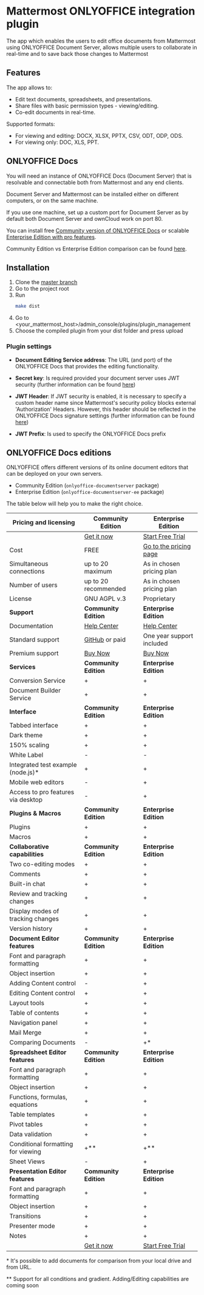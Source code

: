 # Mattermost ONLYOFFICE integration plugin
The app which enables the users to edit office documents from Mattermost using ONLYOFFICE Document Server, allows multiple users to collaborate in real-time and to save back those changes to Mattermost

## Features

The app allows to:

* Edit text documents, spreadsheets, and presentations.
* Share files with basic permission types - viewing/editing.
* Co-edit documents in real-time.

Supported formats:

* For viewing and editing: DOCX, XLSX, PPTX, CSV, ODT, ODP, ODS.
* For viewing only: DOC, XLS, PPT.

## ONLYOFFICE Docs

You will need an instance of ONLYOFFICE Docs (Document Server) that is resolvable and connectable both from Mattermost and any end clients.

Document Server and Mattermost can be installed either on different computers, or on the same machine. 

If you use one machine, set up a custom port for Document Server as by default both Document Server and ownCloud work on port 80.

You can install free [Community version of ONLYOFFICE Docs](https://helpcenter.onlyoffice.com/installation/docs-community-index.aspx) or scalable [Enterprise Edition with pro features](https://helpcenter.onlyoffice.com/installation/docs-enterprise-index.aspx).

Community Edition vs Enterprise Edition comparison can be found [here](#onlyoffice-docs-editions).

## Installation

1. Clone the [master branch](https://github.com/ONLYOFFICE/onlyoffice-mattermost)
2. Go to the project root
3. Run 
    ```sh
    make dist
    ```
4. Go to <your_mattermost_host>/admin_console/plugins/plugin_management
5. Choose the compiled plugin from your dist folder and press upload

### Plugin settings

- **Document Editing Service address**:
  The URL (and port) of the ONLYOFFICE Docs that provides the editing functionality.

- **Secret key**:
  Is required provided your document server uses JWT security (further information can be found [here](https://api.onlyoffice.com/editors/signature/))

- **JWT Header**:
  If JWT security is enabled, it is necessary to specify a custom header name since Mattermost's security policy blocks external 'Authorization' Headers. However, this header should be reflected in the ONLYOFFICE Docs signature settings (further information can be found [here](https://api.onlyoffice.com/editors/signature/))

- **JWT Prefix**:
  Is used to specify the ONLYOFFICE Docs prefix

## ONLYOFFICE Docs editions

ONLYOFFICE offers different versions of its online document editors that can be deployed on your own servers.

* Community Edition (`onlyoffice-documentserver` package)
* Enterprise Edition (`onlyoffice-documentserver-ee` package)

The table below will help you to make the right choice.

| Pricing and licensing | Community Edition | Enterprise Edition |
| ------------- | ------------- | ------------- |
| | [Get it now](https://www.onlyoffice.com/download.aspx)  | [Start Free Trial](https://www.onlyoffice.com/enterprise-edition-free.aspx)  |
| Cost  | FREE  | [Go to the pricing page](https://www.onlyoffice.com/docs-enterprise-prices.aspx)  |
| Simultaneous connections | up to 20 maximum  | As in chosen pricing plan |
| Number of users | up to 20 recommended | As in chosen pricing plan |
| License | GNU AGPL v.3 | Proprietary |
| **Support** | **Community Edition** | **Enterprise Edition** |
| Documentation | [Help Center](https://helpcenter.onlyoffice.com/installation/docs-community-index.aspx) | [Help Center](https://helpcenter.onlyoffice.com/installation/docs-enterprise-index.aspx) |
| Standard support | [GitHub](https://github.com/ONLYOFFICE/DocumentServer/issues) or paid | One year support included |
| Premium support | [Buy Now](https://www.onlyoffice.com/support.aspx) | [Buy Now](https://www.onlyoffice.com/support.aspx) |
| **Services** | **Community Edition** | **Enterprise Edition** |
| Conversion Service                | + | + |
| Document Builder Service          | + | + |
| **Interface** | **Community Edition** | **Enterprise Edition** |
| Tabbed interface                       | + | + |
| Dark theme                             | + | + |
| 150% scaling                           | + | + |
| White Label                            | - | - |
| Integrated test example (node.js)*     | + | + |
| Mobile web editors | - | + |
| Access to pro features via desktop     | - | + |
| **Plugins & Macros** | **Community Edition** | **Enterprise Edition** |
| Plugins                           | + | + |
| Macros                            | + | + |
| **Collaborative capabilities** | **Community Edition** | **Enterprise Edition** |
| Two co-editing modes              | + | + |
| Comments                          | + | + |
| Built-in chat                     | + | + |
| Review and tracking changes       | + | + |
| Display modes of tracking changes | + | + |
| Version history                   | + | + |
| **Document Editor features** | **Community Edition** | **Enterprise Edition** |
| Font and paragraph formatting   | + | + |
| Object insertion                | + | + |
| Adding Content control          | - | + | 
| Editing Content control         | + | + | 
| Layout tools                    | + | + |
| Table of contents               | + | + |
| Navigation panel                | + | + |
| Mail Merge                      | + | + |
| Comparing Documents             | - | +* |
| **Spreadsheet Editor features** | **Community Edition** | **Enterprise Edition** |
| Font and paragraph formatting   | + | + |
| Object insertion                | + | + |
| Functions, formulas, equations  | + | + |
| Table templates                 | + | + |
| Pivot tables                    | + | + |
| Data validation                 | + | + |
| Conditional formatting  for viewing | +** | +** |
| Sheet Views                     | - | + |
| **Presentation Editor features** | **Community Edition** | **Enterprise Edition** |
| Font and paragraph formatting   | + | + |
| Object insertion                | + | + |
| Transitions                     | + | + |
| Presenter mode                  | + | + |
| Notes                           | + | + |
| | [Get it now](https://www.onlyoffice.com/download.aspx)  | [Start Free Trial](https://www.onlyoffice.com/enterprise-edition-free.aspx)  |

\*  It's possible to add documents for comparison from your local drive and from URL.

\** Support for all conditions and gradient. Adding/Editing capabilities are coming soon
